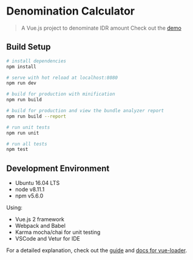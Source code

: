 # Denomination Calculator

> A Vue.js project to denominate IDR amount
> Check out the [demo](http://http://sherlycalc.s3-website-ap-southeast-1.amazonaws.com/)

## Build Setup

``` bash
# install dependencies
npm install

# serve with hot reload at localhost:8080
npm run dev

# build for production with minification
npm run build

# build for production and view the bundle analyzer report
npm run build --report

# run unit tests
npm run unit

# run all tests
npm test
```

## Development Environment

- Ubuntu 16.04 LTS
- node v8.11.1
- npm v5.6.0

Using:
- Vue.js 2 framework
- Webpack and Babel
- Karma mocha/chai for unit testing
- VSCode and Vetur for IDE

For a detailed explanation, check out the [guide](http://vuejs-templates.github.io/webpack/) and [docs for vue-loader](http://vuejs.github.io/vue-loader).
